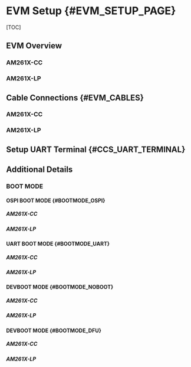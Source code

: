 #  EVM Setup {#EVM_SETUP_PAGE}

[TOC]

## EVM Overview

### AM261X-CC


### AM261X-LP

## Cable Connections {#EVM_CABLES}

### AM261X-CC


### AM261X-LP


## Setup UART Terminal {#CCS_UART_TERMINAL}

## Additional Details

### BOOT MODE

#### OSPI BOOT MODE  {#BOOTMODE_OSPI}

##### AM261X-CC

##### AM261X-LP

#### UART BOOT MODE  {#BOOTMODE_UART}

##### AM261X-CC

##### AM261X-LP

#### DEVBOOT MODE  {#BOOTMODE_NOBOOT}

##### AM261X-CC

##### AM261X-LP

#### DEVBOOT MODE  {#BOOTMODE_DFU}

##### AM261X-CC

##### AM261X-LP
